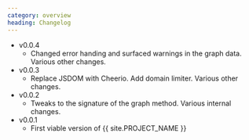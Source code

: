 ```yaml
--- 
category: overview
heading: Changelog
---
```


* v0.0.4
    - Changed error handing and surfaced warnings in the graph data. Various other changes.
* v0.0.3
    - Replace JSDOM with Cheerio. Add domain limiter. Various other changes.
* v0.0.2
    - Tweaks to the signature of the graph method. Various internal changes.
* v0.0.1 
    - First viable version of {{ site.PROJECT_NAME }}